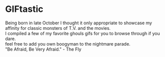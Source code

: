 # GIFtastic

Being born in late October I thought it only appropriate to showcase my affinity for classic monsters of T.V. and the movies.
<br>
I compiled a few of my favorite ghouls gifs for you to browse through if you dare.
<br>
feel free to add you own boogyman to the nightmare parade.
<br>
"Be Afraid, Be Very Afraid." - The Fly
<br>
